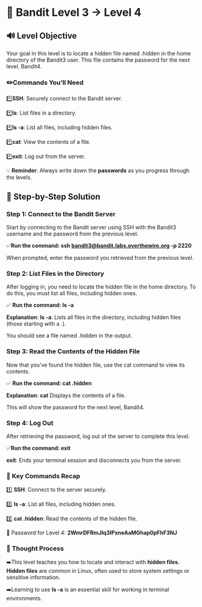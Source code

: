 # 🎲 Bandit Level 3 → Level 4



## 🔊 Level Objective


Your goal in this level is to locate a hidden file named .hidden in the home directory of the Bandit3 user. This file contains the password for the next level, Bandit4.

### ✏️Commands You’ll Need


:asterisk:**SSH**: Securely connect to the Bandit server.

:asterisk:**ls**: List files in a directory.

:asterisk:**ls -a**: List all files, including hidden files.

:asterisk:**cat**: View the contents of a file.

:asterisk:**exit**: Log out from the server.



💡 **Reminder**: Always write down the **passwords** as you progress through the levels.



## 📃 Step-by-Step Solution


### Step 1: Connect to the Bandit Server


Start by connecting to the Bandit server using SSH with the Bandit3 username and the password from the previous level.


:white_check_mark:**Run the command: ssh bandit3@bandit.labs.overthewire.org -p 2220**

When prompted, enter the password you retrieved from the previous level.



### Step 2: List Files in the Directory


After logging in, you need to locate the hidden file in the home directory. To do this, you must list all files, including hidden ones.


:white_check_mark: **Run the command: ls -a**


**Explanation**: **ls -a**: Lists all files in the directory, including hidden files (those starting with a .).


You should see a file named .hidden in the output.



### Step 3: Read the Contents of the Hidden File


Now that you’ve found the hidden file, use the cat command to view its contents.

:white_check_mark: **Run the command: cat .hidden**

**Explanation**: **cat** Displays the contents of a file.


This will show the password for the next level, Bandit4.



### Step 4: Log Out


After retrieving the password, log out of the server to complete this level.

:white_check_mark:**Run the command: exit**

**exit**: Ends your terminal session and disconnects you from the server.




### :round_pushpin: Key Commands Recap

:one: **SSH**: Connect to the server securely.

:two: **ls -a**: List all files, including hidden ones.

:three: **cat .hidden**: Read the contents of the hidden file.


🔑 Password for Level 4: **2WmrDFRmJIq3IPxneAaMGhap0pFhF3NJ**




### 🔎 Thought Process

:arrow_right:This level teaches you how to locate and interact with **hidden files. Hidden files** are common in Linux, often used to store system settings or sensitive information. 


:arrow_right:Learning to use **ls -a** is an essential skill for working in terminal environments.